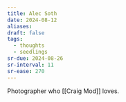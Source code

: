 ```yaml
---
title: Alec Soth
date: 2024-08-12
aliases: 
draft: false
tags:
  - thoughts
  - seedlings
sr-due: 2024-08-26
sr-interval: 11
sr-ease: 270
---
```

Photographer who [[Craig Mod]] loves.